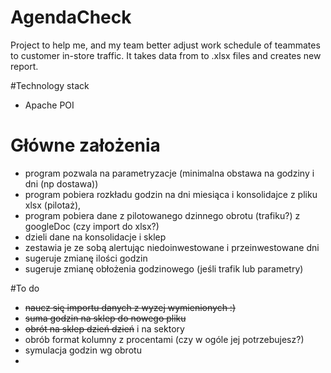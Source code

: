 # AgendaCheck
Project to help me, and my team better adjust work schedule of teammates to customer in-store traffic.
It takes data from to .xlsx files and creates new report.

#Technology stack
- Apache POI

# Główne założenia

- program pozwala na parametryzacje (minimalna obstawa na godziny i dni (np dostawa))
- program pobiera rozkładu godzin na dni miesiąca i konsolidajce z pliku xlsx (pilotaż),
- program pobiera dane z pilotowanego dzinnego obrotu (trafiku?) z googleDoc (czy import do xlsx?)
- dzieli dane na konsolidacje i sklep
- zestawia je ze sobą alertując niedoinwestowane i przeinwestowane dni
- sugeruje zmianę ilości godzin
- sugeruje zmianę obłożenia godzinowego (jeśli trafik lub parametry)


#To do

- ~~naucz się importu danych z wyzej wymienionych :)~~
- ~~suma godzin na sklep do nowego pliku~~
- ~~obrót na sklep dzień dzień~~ i na sektory
- obrób format kolumny z procentami (czy w ogóle jej potrzebujesz?)
- symulacja godzin wg obrotu
- 